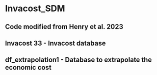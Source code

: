 # Invacost_SDM
## Code modified from Henry et al. 2023
## Invacost 33  - Invacost database
## df_extrapolation1 - Database to extrapolate the economic cost

